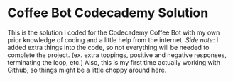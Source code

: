 # Coffee Bot Codecademy Solution
This is the solution I coded for the Codecademy Coffee Bot with my own prior knowledge of coding and a little help from the internet.
*Side note*: I added extra things into the code, so not everything will be needed to complete the project. (ex. extra toppings, positive and negative responses, terminating the loop, etc.)
Also, this is my first time actually working with Github, so things might be a little choppy around here.
